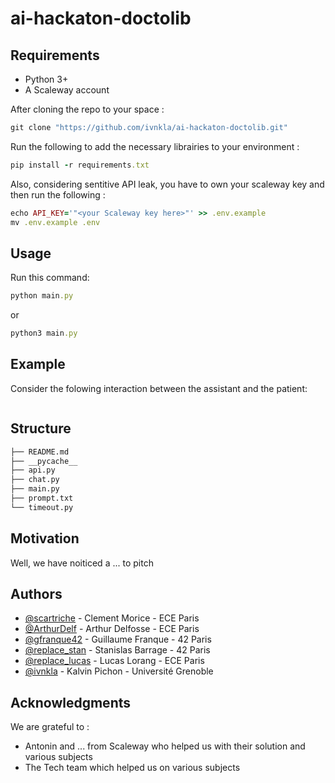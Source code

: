 # ai-hackaton-doctolib

## Requirements

- Python 3+
- A Scaleway account

After cloning the repo to your space :

```rb
git clone "https://github.com/ivnkla/ai-hackaton-doctolib.git"
```

Run the following to add the necessary librairies to your environment :

```rb
pip install -r requirements.txt
```

Also, considering sentitive API leak, you have to own your scaleway key and then run the following :

```rb
echo API_KEY='"<your Scaleway key here>"' >> .env.example
mv .env.example .env
```

## Usage

Run this command:

```rb
python main.py
```

or 

```rb
python3 main.py
```

## Example

Consider the folowing interaction between the assistant and the patient:
```rb
```

## Structure
```markdown
├── README.md
├── __pycache__
├── api.py
├── chat.py
├── main.py
├── prompt.txt
└── timeout.py
```

## Motivation

Well, we have noiticed a ... to pitch 

## Authors

- [@scartriche](https://github.com/scartriche)        - Clement Morice    - ECE Paris
- [@ArthurDelf](https://github.com/ArthurDelf)        - Arthur Delfosse   - ECE Paris
- [@gfranque42](https://github.com/gfranque42)        - Guillaume Franque - 42 Paris
- [@replace_stan](https://github.com/replace_lucas)   - Stanislas Barrage - 42 Paris
- [@replace_lucas](https://github.com/replace_lucas)  - Lucas Lorang      - ECE Paris
- [@ivnkla](https://github.com/ivnkla)                - Kalvin Pichon     - Université Grenoble

## Acknowledgments

We are grateful to :
- Antonin and ... from Scaleway who helped us with their solution and various subjects
- The Tech team which helped us on various subjects